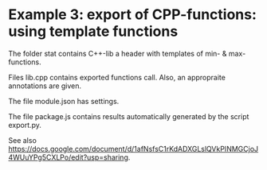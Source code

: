 # Example 3: export of CPP-functions: using template functions

The folder stat contains C++-lib a header with templates of min- & max-functions.

Files lib.cpp contains exported functions call. Also, an appropraite annotations are given.

The file module.json has settings.

The file package.js contains results automatically generated by the script export.py.

See also https://docs.google.com/document/d/1afNsfsC1rKdADXGLslQVkPINMGCjoJ4WUuYPg5CXLPo/edit?usp=sharing.